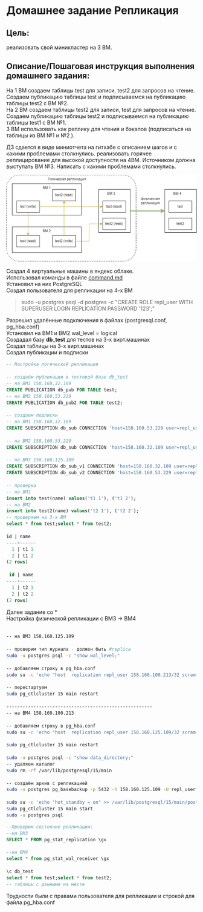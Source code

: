 # Домашнее задание Репликация

## Цель:

реализовать свой миникластер на 3 ВМ.

## Описание/Пошаговая инструкция выполнения домашнего задания:

На 1 ВМ создаем таблицы test для записи, test2 для запросов на чтение.  
Создаем публикацию таблицы test и подписываемся на публикацию таблицы test2 с ВМ №2.  
На 2 ВМ создаем таблицы test2 для записи, test для запросов на чтение.  
Создаем публикацию таблицы test2 и подписываемся на публикацию таблицы test1 с ВМ №1.  
3 ВМ использовать как реплику для чтения и бэкапов (подписаться на таблицы из ВМ №1 и №2 ).  

ДЗ сдается в виде миниотчета на гитхабе с описанием шагов и с какими проблемами столкнулись.
реализовать горячее реплицирование для высокой доступности на 4ВМ. 
Источником должна выступать ВМ №3. Написать с какими проблемами столкнулись.

![Реалезуемая схема репликации](./dz10.JPG)

Создал 4 виртуальные машины в яндекс облаке.  
Использовал команды в файле [command.md](./command.md)  
Установил на них PostgreSQL   
Создал пользователя для репликации на 4-х ВМ  
> sudo -u postgres psql -d postgres -c "CREATE ROLE repl_user WITH SUPERUSER LOGIN REPLICATION PASSWORD '123';"

Разрешил удалённые подключения в файлах (postgresql.conf, pg_hba.conf)  
Установил на ВМ1 и ВМ2 wal_level = logical  
Создадал базу **db_test** для тестов на 3-х вирт.машинах  
Создал таблицы на 3-х вирт.машинах  
Создал публикации и подписки  

```sql
-- Настройка логической репликации

-- создаём публикации в тестовой базе db_test
-- на ВМ1 158.160.32.109
CREATE PUBLICATION db_pub FOR TABLE test;
-- на ВМ2 158.160.53.229
CREATE PUBLICATION db_pub2 FOR TABLE test2;

-- создаем подписки
-- на ВМ1 158.160.32.109
CREATE SUBSCRIPTION db_sub CONNECTION 'host=158.160.53.229 user=repl_user password=123 dbname=db_test' PUBLICATION db_pub2;

-- на ВМ2 158.160.53.229
CREATE SUBSCRIPTION db_sub CONNECTION 'host=158.160.32.109 user=repl_user password=123 dbname=db_test' PUBLICATION db_pub;

-- на ВМ3 158.160.125.109
CREATE SUBSCRIPTION db_sub_v1 CONNECTION 'host=158.160.32.109 user=repl_user password=123 dbname=db_test' PUBLICATION db_pub;
CREATE SUBSCRIPTION db_sub_v2 CONNECTION 'host=158.160.53.229 user=repl_user password=123 dbname=db_test' PUBLICATION db_pub2;

-- проверка
-- на ВМ1
insert into test(name) values('t1 1'), ('t1 2');
-- на ВМ2
insert into test2(name) values('t2 1'), ('t2 2');
-- проверяем на 3-х ВМ
select * from test;select * from test2;

id | name 
----+------
  1 | t1 1
  2 | t1 2
(2 rows)

 id | name
----+------
  1 | t2 1
  2 | t2 2
(2 rows)
```

Далее задание со *  
Настройка физической репликации с ВМ3 -> ВМ4  
```bash

-- на ВМ3 158.160.125.109

-- проверим тип журнала - должен быть #replica
sudo -u postgres psql -c "show wal_level;"  

-- добавляем строку в pg_hba.conf
sudo su -c 'echo "host  replication repl_user 158.160.100.213/32 scram-sha-256" >> /etc/postgresql/15/main/pg_hba.conf'

-- перестартуем
sudo pg_ctlcluster 15 main restart

------------------------------------------------------
-- на ВМ4 158.160.100.213

-- добавляем строку в pg_hba.conf
sudo su -c 'echo "host  replication repl_user 158.160.125.109/32 scram-sha-256" >> /etc/postgresql/15/main/pg_hba.conf'

sudo pg_ctlcluster 15 main restart

sudo -u postgres psql -c "show data_directory;"
-- удаляем каталог
sudo rm -rf /var/lib/postgresql/15/main

-- создаём архив с репликацией
sudo -u postgres pg_basebackup -p 5432 -h 158.160.125.109 -U repl_user -R -D /var/lib/postgresql/15/main

sudo su -c 'echo "hot_standby = on" >> /var/lib/postgresql/15/main/postgresql.auto.conf'
sudo pg_ctlcluster 15 main start
sudo -u postgres psql
```

```sql
--Проверим состояние репликации:
--на ВМ3
SELECT * FROM pg_stat_replication \gx

--на ВМ4
select * from pg_stat_wal_receiver \gx

\c db_test
select * from test;select * from test2;
-- таблицы с данными на месте
```
Трудности были с правами пользователя для репликации и строкой для файла pg_hba.conf
